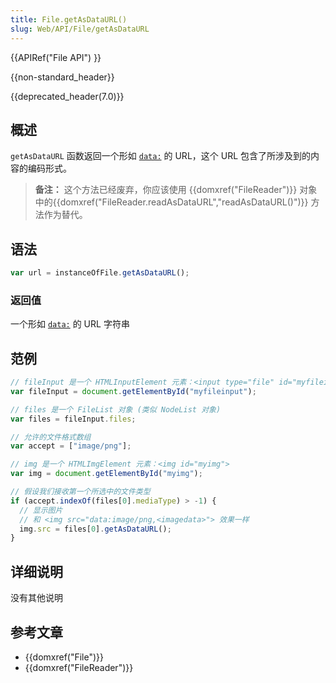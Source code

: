 ```yaml
---
title: File.getAsDataURL()
slug: Web/API/File/getAsDataURL
---
```

{{APIRef("File API") }}

{{non-standard_header}}

{{deprecated_header(7.0)}}

## 概述

`getAsDataURL` 函数返回一个形如 [`data:`](/zh-CN/docs/data_URIs) 的 URL，这个 URL 包含了所涉及到的内容的编码形式。

> **备注：** 这个方法已经废弃，你应该使用 {{domxref("FileReader")}} 对象中的{{domxref("FileReader.readAsDataURL","readAsDataURL()")}} 方法作为替代。

## 语法

```js
var url = instanceOfFile.getAsDataURL();
```

### 返回值

一个形如 [`data:`](/zh-CN/docs/data_URIs) 的 URL 字符串

## 范例

```js
// fileInput 是一个 HTMLInputElement 元素：<input type="file" id="myfileinput" multiple>
var fileInput = document.getElementById("myfileinput");

// files 是一个 FileList 对象 (类似 NodeList 对象)
var files = fileInput.files;

// 允许的文件格式数组
var accept = ["image/png"];

// img 是一个 HTMLImgElement 元素：<img id="myimg">
var img = document.getElementById("myimg");

// 假设我们接收第一个所选中的文件类型
if (accept.indexOf(files[0].mediaType) > -1) {
  // 显示图片
  // 和 <img src="data:image/png,<imagedata>"> 效果一样
  img.src = files[0].getAsDataURL();
}
```

## 详细说明

没有其他说明

## 参考文章

- {{domxref("File")}}
- {{domxref("FileReader")}}
